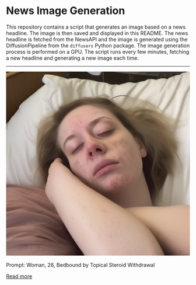 # News Image Generation
This repository contains a script that generates an image based on a news headline. The image is then saved and displayed in this README.
The news headline is fetched from the NewsAPI and the image is generated using the DiffusionPipeline from the `diffusers` Python package. The image generation process is performed on a GPU.
The script runs every few minutes, fetching a new headline and generating a new image each time.

---

![Generated Image](image.png)

Prompt: Woman, 26, Bedbound by Topical Steroid Withdrawal

[Read more](https://www.insider.com/woman-topical-steroid-withdrawal-how-treat-tws-symptoms-2023-7)